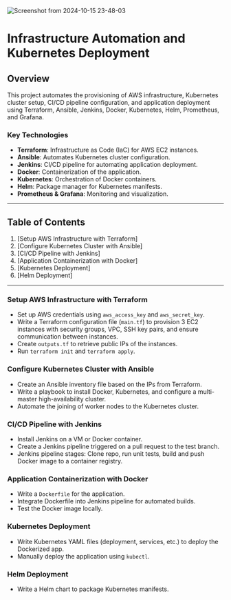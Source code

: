 
![Screenshot from 2024-10-15 23-48-03](https://github.com/user-attachments/assets/edbd0919-c52e-4851-97f3-79211c90047a)


# Infrastructure Automation and Kubernetes Deployment

## Overview
This project automates the provisioning of AWS infrastructure, Kubernetes cluster setup, CI/CD pipeline configuration, and application deployment using Terraform, Ansible, Jenkins, Docker, Kubernetes, Helm, Prometheus, and Grafana.

### Key Technologies
- **Terraform**: Infrastructure as Code (IaC) for AWS EC2 instances.
- **Ansible**: Automates Kubernetes cluster configuration.
- **Jenkins**: CI/CD pipeline for automating application deployment.
- **Docker**: Containerization of the application.
- **Kubernetes**: Orchestration of Docker containers.
- **Helm**: Package manager for Kubernetes manifests.
- **Prometheus & Grafana**: Monitoring and visualization.

---

## Table of Contents
1. [Setup AWS Infrastructure with Terraform]
2. [Configure Kubernetes Cluster with Ansible]
3. [CI/CD Pipeline with Jenkins]
4. [Application Containerization with Docker]
5. [Kubernetes Deployment]
6. [Helm Deployment]

---

### Setup AWS Infrastructure with Terraform
- Set up AWS credentials using `aws_access_key` and `aws_secret_key`.
- Write a Terraform configuration file (`main.tf`) to provision 3 EC2 instances with security groups, VPC, SSH key pairs, and ensure communication between instances.
- Create `outputs.tf` to retrieve public IPs of the instances.
- Run `terraform init` and `terraform apply`.

### Configure Kubernetes Cluster with Ansible
- Create an Ansible inventory file based on the IPs from Terraform.
- Write a playbook to install Docker, Kubernetes, and configure a multi-master high-availability cluster.
- Automate the joining of worker nodes to the Kubernetes cluster.

### CI/CD Pipeline with Jenkins
- Install Jenkins on a VM or Docker container.
- Create a Jenkins pipeline triggered on a pull request to the test branch.
- Jenkins pipeline stages: Clone repo, run unit tests, build and push Docker image to a container registry.

### Application Containerization with Docker
- Write a `Dockerfile` for the application.
- Integrate Dockerfile into Jenkins pipeline for automated builds.
- Test the Docker image locally.

### Kubernetes Deployment
- Write Kubernetes YAML files (deployment, services, etc.) to deploy the Dockerized app.
- Manually deploy the application using `kubectl`.

### Helm Deployment
- Write a Helm chart to package Kubernetes manifests.

